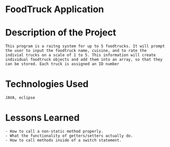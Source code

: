 # FoodTruck Application
	
# Description of the Project
	This program is a raitng system for up to 5 foodtrucks. It will prompt the user to input the foodtruck name, cuisine, and to rate the indivial trucks on a scale of 1 to 5. This information will create individual foodtruck objects and add them into an array, so that they can be stored. Each truck is assigned an ID number 
# Technologies Used 
	JAVA, eclipse
# Lessons Learned 
	- How to call a non-static method properly.
	- What the functionality of getters/setters actually do. 
	- How to call methods inside of a switch statement. 
